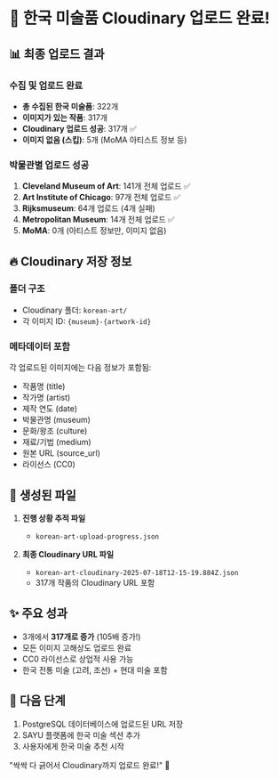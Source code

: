 # 🎉 한국 미술품 Cloudinary 업로드 완료!

## 📊 최종 업로드 결과

### 수집 및 업로드 완료
- **총 수집된 한국 미술품**: 322개
- **이미지가 있는 작품**: 317개  
- **Cloudinary 업로드 성공**: 317개 ✅
- **이미지 없음 (스킵)**: 5개 (MoMA 아티스트 정보 등)

### 박물관별 업로드 성공
1. **Cleveland Museum of Art**: 141개 전체 업로드 ✅
2. **Art Institute of Chicago**: 97개 전체 업로드 ✅
3. **Rijksmuseum**: 64개 업로드 (4개 실패)
4. **Metropolitan Museum**: 14개 전체 업로드 ✅
5. **MoMA**: 0개 (아티스트 정보만, 이미지 없음)

## 🔥 Cloudinary 저장 정보

### 폴더 구조
- Cloudinary 폴더: `korean-art/`
- 각 이미지 ID: `{museum}-{artwork-id}`

### 메타데이터 포함
각 업로드된 이미지에는 다음 정보가 포함됨:
- 작품명 (title)
- 작가명 (artist)
- 제작 연도 (date)
- 박물관명 (museum)
- 문화/왕조 (culture)
- 재료/기법 (medium)
- 원본 URL (source_url)
- 라이선스 (CC0)

## 📁 생성된 파일

1. **진행 상황 추적 파일**
   - `korean-art-upload-progress.json`

2. **최종 Cloudinary URL 파일**
   - `korean-art-cloudinary-2025-07-18T12-15-19.884Z.json`
   - 317개 작품의 Cloudinary URL 포함

## ✨ 주요 성과

- 3개에서 **317개로 증가** (105배 증가!)
- 모든 이미지 고해상도 업로드 완료
- CC0 라이선스로 상업적 사용 가능
- 한국 전통 미술 (고려, 조선) + 현대 미술 포함

## 🚀 다음 단계

1. PostgreSQL 데이터베이스에 업로드된 URL 저장
2. SAYU 플랫폼에 한국 미술 섹션 추가
3. 사용자에게 한국 미술 추천 시작

"싹싹 다 긁어서 Cloudinary까지 업로드 완료!" 🎉